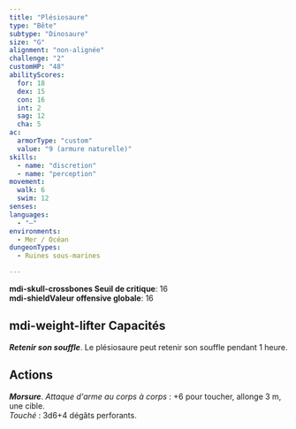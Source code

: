 ```yaml
---
title: "Plésiosaure"
type: "Bête"
subtype: "Dinosaure"
size: "G"
alignment: "non-alignée"
challenge: "2"
customHP: "48"
abilityScores:
  for: 18
  dex: 15
  con: 16
  int: 2
  sag: 12
  cha: 5
ac:
  armorType: "custom"
  value: "9 (armure naturelle)"
skills:
  - name: "discretion"
  - name: "perception"
movement:
  walk: 6
  swim: 12
senses:
languages:
  - "—"
environments:
  - Mer / Océan
dungeonTypes:
  - Ruines sous-marines

---
```

**<v-icon>mdi-skull-crossbones</v-icon> Seuil de critique**: 16            
**<v-icon>mdi-shield</v-icon>Valeur offensive globale**: 16     
## <v-icon>mdi-weight-lifter</v-icon> Capacités
_**Retenir son souffle**_. Le plésiosaure peut retenir son souffle pendant 1 heure.

## Actions
_**Morsure**_. _Attaque d'arme au corps à corps_ : +6 pour toucher, allonge 3 m, une cible.  
_Touché_ : 3d6+4 dégâts perforants.
